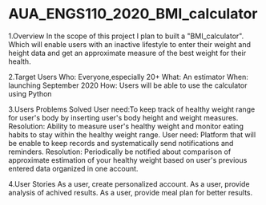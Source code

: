 # AUA_ENGS110_2020_BMI_calculator

1.Overview
In the scope of this project I plan to built a "BMI_calculator".
Which will enable users with an inactive lifestyle to enter their weight and height data and get an approximate measure of the best weight for their health.

2.Target Users
Who: Everyone,especially 20+
What: An estimator
When: launching September 2020
How: Users will be able to use the calculator using Python


3.Users Problems Solved
User need:To keep track of healthy weight range for user's body by inserting user's body height and weight measures.
Resolution: Ability to measure user's healthy weight and monitor eating habits to stay within the healthy weight range.
User need: Platform that will be enable to keep records and systematically send notifications and reminders.
Resolution: Periodically be notified about comparison of approximate estimation of your healthy weight based on user's previous entered data organized in one account.

4.User Stories
As a user, create personalized account.
As a user, provide analysis of achived results.
As a user, provide meal plan for better results.
